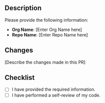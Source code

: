 ## Description

Please provide the following information:

- **Org Name**: [Enter Org Name here]
- **Repo Name**: [Enter Repo Name here]

## Changes

[Describe the changes made in this PR]

## Checklist

- [ ] I have provided the required information.
- [ ] I have performed a self-review of my code.
